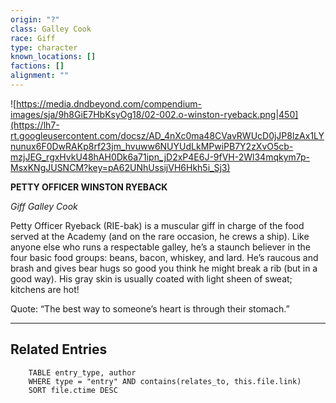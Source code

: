 ```yaml
---
origin: "?"
class: Galley Cook
race: Giff
type: character
known_locations: []
factions: []
alignment: ""
---
```



![https://media.dndbeyond.com/compendium-images/sja/9h8GiE7HbKsyOg18/02-002.o-winston-ryeback.png|450](https://lh7-rt.googleusercontent.com/docsz/AD_4nXc0ma48CVavRWUcD0jJP8lzAx1LYnunux6F0DwRAKp8rf23jm_hvuww6NUYUdLkMPwiPB7Y2zXvO5cb-mzjJEG_rgxHvkU48hAH0Dk6a71ipn_jD2xP4E6J-9fVH-2Wl34mqkym7p-MsxKNgJUSNCM?key=pA62UNhUssijVH6Hkh5i_Sj3)

**PETTY OFFICER WINSTON RYEBACK**

*Giff Galley Cook*

Petty Officer Ryeback (RIE-bak) is a muscular giff in charge of the food served at the Academy (and on the rare occasion, he crews a ship). Like anyone else who runs a respectable galley, he’s a staunch believer in the four basic food groups: beans, bacon, whiskey, and lard. He’s raucous and brash and gives bear hugs so good you think he might break a rib (but in a good way). His gray skin is usually coated with light sheen of sweat; kitchens are hot!

Quote: “The best way to someone’s heart is through their stomach.”

---

<!-- DYNAMIC:related-entries -->

## Related Entries

```dataview
    TABLE entry_type, author
    WHERE type = "entry" AND contains(relates_to, this.file.link)
    SORT file.ctime DESC
```

<!-- /DYNAMIC -->
